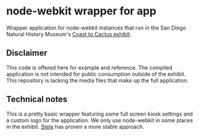 # node-webkit wrapper for app

Wrapper application for node-webkit instances that run in the San Diego Natural History Museum's [Coast to 
Cactus exhibit](http://www.sdnhm.org/exhibitions/current-exhibitions/coast-to-cactus-in-southern-california/).

## Disclaimer
This code is offered here for example and reference. The compiled application is not intended for public consumption outside of the exhibit. This repository is lacking the media files that make up the full application.

## Technical notes
This is a pretty basic wrapper featuring some full screen kiosk settings and a custom logo for the application. We only use node-webkit in some places in the exhibit. [Stele](https://github.com/scimusmn/stele) has proven a more stable approach.
